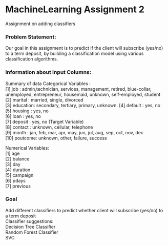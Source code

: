 # MachineLearning Assignment 2  
Assignment on adding classifiers  

### Problem Statement:  
Our goal in this assignment is to predict if the client will subscribe (yes/no) to a term deposit, by building a classification model using various classification algorithms.

### Information about Input Columns:  
Summary of data Categorical Variables :  
[1] job : admin,technician, services, management, retired, blue-collar, unemployed,  entrepreneur, housemaid, unknown, self-employed, student  
[2] marital : married, single, divorced  
[3] education: secondary, tertiary, primary, unknown. [4] default : yes, no  
[5] housing : yes, no    
[6] loan : yes, no  
[7] deposit : yes, no (Target Variable)  
[8] contact : unknown, cellular, telephone  
[9] month : jan, feb, mar, apr, may, jun, jul, aug, sep, oct, nov, dec  
[10] poutcome: unknown, other, failure, success  

Numerical Variables:  
[1] age  
[2] balance  
[3] day  
[4] duration  
[5] campaign  
[6] pdays  
[7] previous  

### Goal  
Add different classifiers to predict whether client will subscribe (yes/no) to a term deposit  
Classifier suggestions:   
Decision Tree Classifier  
Random Forest Classifier  
SVC  
